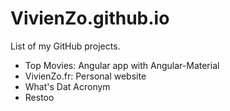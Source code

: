 # VivienZo.github.io

List of my GitHub projects.

*   Top Movies: Angular app with Angular-Material
*   VivienZo.fr: Personal website
*   What's Dat Acronym
*   Restoo
